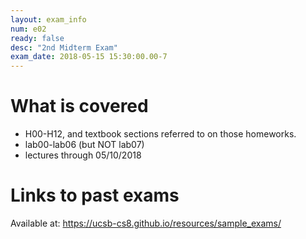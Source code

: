 ```yaml
---
layout: exam_info
num: e02
ready: false
desc: "2nd Midterm Exam"
exam_date: 2018-05-15 15:30:00.00-7
---
```



# What is covered

* H00-H12, and textbook sections referred to on those homeworks.
* lab00-lab06 (but NOT lab07)
* lectures through 05/10/2018

# Links to past exams

Available at: <https://ucsb-cs8.github.io/resources/sample_exams/>

